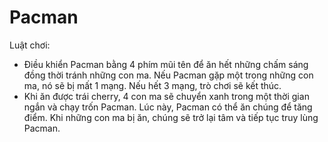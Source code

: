 # Pacman
Luật chơi:
- Điều khiển Pacman bằng 4 phím mũi tên để ăn hết những chấm sáng đồng thời tránh những con ma. Nếu Pacman gặp một trong những con ma, nó sẽ bị mất 1 mạng. Nếu hết 3 mạng, trò chơi sẽ kết thúc.
- Khi ăn được trái cherry, 4 con ma sẽ chuyển xanh trong một thời gian ngắn và chạy trốn Pacman. Lúc này, Pacman có thể ăn chúng để tăng điểm. Khi những con ma bị ăn, chúng sẽ trở lại tâm và tiếp tục truy lùng Pacman.
